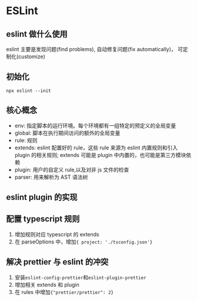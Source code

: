# ESLint

## eslint 做什么使用

eslint 主要是发现问题(find problems), 自动修复问题(fix automatically)， 可定制化(customize)

## 初始化

```
npx eslint --init
```

## 核心概念

- env: 指定脚本的运行环境。每个环境都有一组特定的预定义的全局变量
- global: 脚本在执行期间访问的额外的全局变量
- rule: 规则
- extends: eslint 配置好的 rule，这些 rule 来源为 eslint 内置规则和引入 plugin 的相关规则; extends 可能是 plugin 中内置的，也可能是第三方模块依赖
- plugin: 用户的自定义 rule,以及对非 js 文件的检查
- parser: 用来解析为 AST 语法树

## eslint plugin 的实现

## 配置 typescript 规则

1. 增加规则对应 typescript 的 extends
2. 在 parseOptions 中，增加`{ project: './tsconfig.json'}`

## 解决 prettier 与 eslint 的冲突

1. 安装`eslint-config-prettier`和`eslint-plugin-prettier`
2. 增加相关 extends 和 plugin
3. 在 rules 中增加`{"prettier/prettier": 2}`
